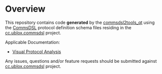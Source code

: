 # Overview
This repository contains code **generated** by the [commsdsl2tools_qt](https://github.com/commschamp/commsdsl)
using the [CommsDSL](https://github.com/commschamp/CommsDSL-Specification) protocol definition schema files
residing in the [cc.ublox.commsdsl](https://github.com/commschamp/cc.ublox.commsdsl) project.

Applicable Documentation:

- [Visual Protocol Analysis](https://github.com/commschamp/commsdsl/blob/master/doc/VisualProtocolAnalysis.md)

Any issues, questions and/or feature requests
should be submitted against [cc.ublox.commsdsl](https://github.com/commschamp/cc.ublox.commsdsl) project.

